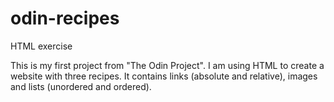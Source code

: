 # odin-recipes
HTML exercise

This is my first project from "The Odin Project".
I am using HTML to create a website with three recipes.
It contains links (absolute and relative), images and lists (unordered and ordered).
